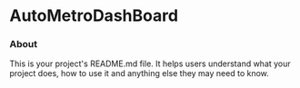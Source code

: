 AutoMetroDashBoard
==================

### About

This is your project's README.md file. It helps users understand what your
project does, how to use it and anything else they may need to know.
